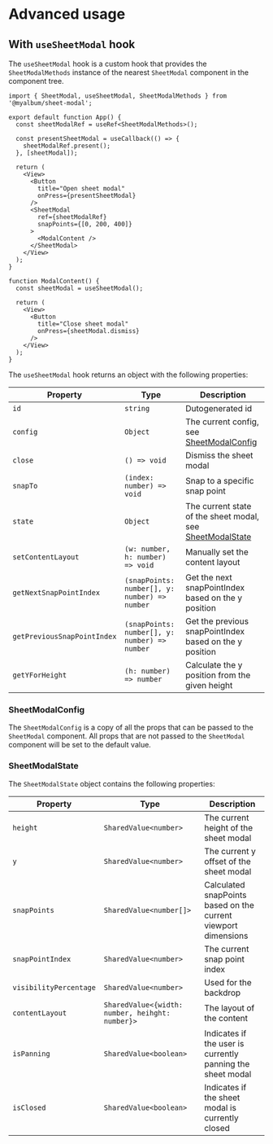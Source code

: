 # Advanced usage

## With `useSheetModal` hook

The `useSheetModal` hook is a custom hook that provides the `SheetModalMethods` instance of the nearest `SheetModal` component in the component tree.

```tsx
import { SheetModal, useSheetModal, SheetModalMethods } from '@myalbum/sheet-modal';

export default function App() {
  const sheetModalRef = useRef<SheetModalMethods>();

  const presentSheetModal = useCallback(() => {
    sheetModalRef.present();
  }, [sheetModal]);

  return (
    <View>
      <Button
        title="Open sheet modal"
        onPress={presentSheetModal}
      />
      <SheetModal
        ref={sheetModalRef}
        snapPoints={[0, 200, 400]}
      >
        <ModalContent />
      </SheetModal>
    </View>
  );
}

function ModalContent() {
  const sheetModal = useSheetModal();

  return (
    <View>
      <Button
        title="Close sheet modal"
        onPress={sheetModal.dismiss}
      />
    </View>
  );
}
```

The `useSheetModal` hook returns an object with the following properties:

| Property | Type | Description |
| --- | --- | --- |
| `id` | `string` | Dutogenerated id |
| `config` | `Object` | The current config, see [SheetModalConfig](#SheetModalConfig) |
| `close` | `() => void` | Dismiss the sheet modal |
| `snapTo` | `(index: number) => void` | Snap to a specific snap point |
| `state` | `Object` | The current state of the sheet modal, see [SheetModalState](#SheetModalState) |
| `setContentLayout` | `(w: number, h: number) => void` | Manually set the content layout |
| `getNextSnapPointIndex` | `(snapPoints: number[], y: number) => number` | Get the next snapPointIndex based on the y position |
| `getPreviousSnapPointIndex` | `(snapPoints: number[], y: number) => number` | Get the previous snapPointIndex based on the y position |
| `getYForHeight` | `(h: number) => number` | Calculate the y position from the given height |

### SheetModalConfig

The `SheetModalConfig` is a copy of all the props that can be passed to the `SheetModal` component. All props that are not passed to the `SheetModal` component will be set to the default value.

### SheetModalState

The `SheetModalState` object contains the following properties:

| Property | Type | Description |
| --- | --- | --- |
| `height` | `SharedValue<number>` | The current height of the sheet modal |
| `y` | `SharedValue<number>` | The current y offset of the sheet modal |
| `snapPoints` | `SharedValue<number[]>` | Calculated snapPoints based on the current viewport dimensions |
| `snapPointIndex` | `SharedValue<number>` | The current snap point index |
| `visibilityPercentage` | `SharedValue<number>` | Used for the backdrop |
| `contentLayout` | `SharedValue<{width: number, heihght: number}>` | The layout of the content |
| `isPanning` | `SharedValue<boolean>` | Indicates if the user is currently panning the sheet modal |
| `isClosed` | `SharedValue<boolean>` | Indicates if the sheet modal is currently closed |